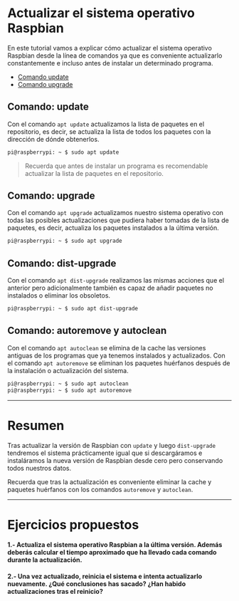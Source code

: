 # Actualizar el sistema operativo Raspbian

En este tutorial vamos a explicar cómo actualizar el sistema operativo Raspbian desde la línea de comandos ya que es conveniente actualizarlo constantemente e incluso antes de instalar un determinado programa.

- [Comando update](#comando:-update)
- [Comando upgrade](#comando:-upgrade)

## Comando: update

Con el comando `apt update` actualizamos la lista de paquetes en el repositorio, es decir, se actualiza la lista de todos los paquetes con la dirección de dónde obtenerlos.

```sh
pi@raspberrypi: ~ $ sudo apt update
```

> Recuerda que antes de instalar un programa es recomendable actualizar la lista de paquetes en el repositorio.

## Comando: upgrade

Con el comando `apt upgrade` actualizamos nuestro sistema operativo con todas las posibles actualizaciones que pudiera haber tomadas de la lista de paquetes, es decir, actualiza los paquetes instalados a la última versión.

```sh
pi@raspberrypi: ~ $ sudo apt upgrade
```

## Comando: dist-upgrade

Con el comando `apt dist-upgrade` realizamos las mismas acciones que el anterior pero adicionalmente también es capaz de añadir paquetes no instalados o eliminar los obsoletos.

```sh
pi@raspberrypi: ~ $ sudo apt dist-upgrade
```

## Comando: autoremove y autoclean

Con el comando `apt autoclean` se elimina de la cache las versiones antiguas de los programas que ya tenemos instalados y actualizados. Con el comando `apt autoremove` se eliminan los paquetes huérfanos después de la instalación o actualización del sistema.

```sh
pi@raspberrypi: ~ $ sudo apt autoclean
pi@raspberrypi: ~ $ sudo apt autoremove
```

---

# Resumen 

Tras actualizar la versión de Raspbian con `update` y luego `dist-upgrade` tendremos el sistema prácticamente igual que si descargáramos e instaláramos la nueva versión de Raspbian desde cero pero conservando todos nuestros datos.

Recuerda que tras la actualización es conveniente eliminar la cache y paquetes huérfanos con los comandos `autoremove` y `autoclean`.

---

# Ejercicios propuestos

#### 1.- Actualiza el sistema operativo Raspbian a la última versión. Además deberás calcular el tiempo aproximado que ha llevado cada comando durante la actualización.

#### 2.- Una vez actualizado, reinicia el sistema e intenta actualizarlo nuevamente. ¿Qué conclusiones has sacado? ¿Han habido actualizaciones tras el reinicio?